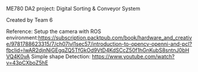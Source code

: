 ME780 DA2 project: Digital Sorting & Conveyor System

Created by Team 6

Reference:
Setup the camera with ROS environment:https://subscription.packtpub.com/book/hardware_and_creative/9781788623315/7/ch07lvl1sec57/introduction-to-opencv-openni-and-pcl?fbclid=IwAR2djnNiGEgqZQ5TfGkOd9VtD4KdSCcZ50f1hGnKubS8sntnJ0bHVQ4K0vA
Simple shape Detection: https://www.youtube.com/watch?v=43pCXboZ5hE